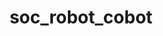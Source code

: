 ---
layout: my_redirect
title: soc_robot_cobot
redirect_from: 
  - /aiopschool/socialerobot/cobot/index
permalink: /socialerobot/cobot/index
redirect_url: "https://vimeo.com/210501514"
---
